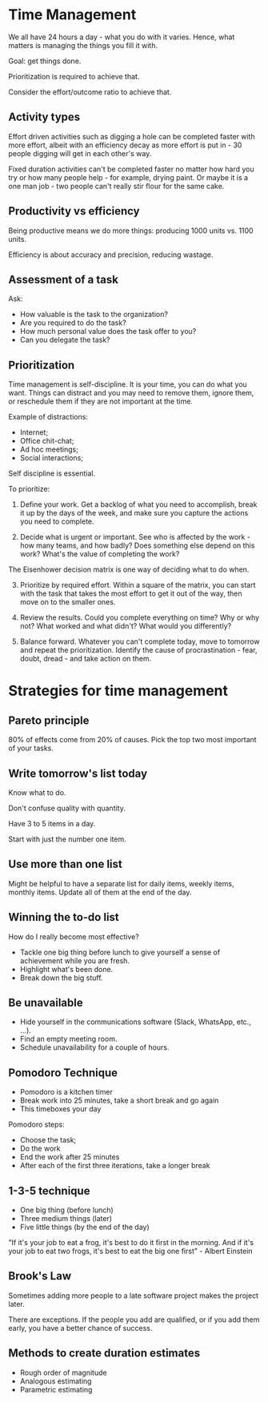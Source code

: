 # Time Management

We all have 24 hours a day - what you do with it varies. Hence, what matters is managing the things you fill it with.

Goal: get things done.

Prioritization is required to achieve that.

Consider the effort/outcome ratio to achieve that.

## Activity types

Effort driven activities such as digging a hole can be completed faster with more effort, albeit with an efficiency decay as more effort is put in - 30 people digging will get in each other's way.

Fixed duration activities can't be completed faster no matter how hard you try or how many people help - for example, drying paint. Or maybe it is a one man job - two people can't really stir flour for the same cake.

## Productivity vs efficiency

Being productive means we do more things: producing 1000 units vs. 1100 units.

Efficiency is about accuracy and precision, reducing wastage.

## Assessment of a task

Ask:
- How valuable is the task to the organization?
- Are you required to do the task?
- How much personal value does the task offer to you?
- Can you delegate the task?

## Prioritization

Time management is self-discipline. It is your time, you can do what you want. Things can distract and you may need to remove them, ignore them, or reschedule them if they are not important at the time.

Example of distractions:
- Internet;
- Office chit-chat;
- Ad hoc meetings;
- Social interactions;

Self discipline is essential.

To prioritize:

1. Define your work. Get a backlog of what you need to accomplish, break it up by the days of the week, and make sure you capture the actions you need to complete.

2. Decide what is urgent or important. See who is affected by the work - how many teams, and how badly? Does something else depend on this work? What's the value of completing the work?

The Eisenhower decision matrix is one way of deciding what to do when.

3. Prioritize by required effort. Within a square of the matrix, you can start with the task that takes the most effort to get it out of the way, then move on to the smaller ones.

4. Review the results. Could you complete everything on time? Why or why not? What worked and what didn't? What would you differently?

5. Balance forward. Whatever you can't complete today, move to tomorrow and repeat the prioritization. Identify the cause of procrastination - fear, doubt, dread - and take action on them.


# Strategies for time management

## Pareto principle

80% of effects come from 20% of causes. Pick the top two most important of your tasks.

## Write tomorrow's list today

Know what to do.

Don't confuse quality with quantity.

Have 3 to 5 items in a day.

Start with just the number one item.

## Use more than one list

Might be helpful to have a separate list for daily items, weekly items, monthly items. Update all of them at the end of the day.

## Winning the to-do list

How do I really become most effective?

- Tackle one big thing before lunch to give yourself a sense of achievement while you are fresh.
- Highlight what's been done.
- Break down the big stuff. 


## Be unavailable

- Hide yourself in the communications software (Slack, WhatsApp, etc., ...).
- Find an empty meeting room.
- Schedule unavailability for a couple of hours.

## Pomodoro Technique

- Pomodoro is a kitchen timer
- Break work into 25 minutes, take a short break and go again
- This timeboxes your day

Pomodoro steps:
- Choose the task;
- Do the work
- End the work after 25 minutes
- After each of the first three iterations, take a longer break

## 1-3-5 technique

- One big thing (before lunch)
- Three medium things (later)
- Five little things (by the end of the day)

"If it's your job to eat a frog, it's best to do it first in the morning. And if it's your job to eat two frogs, it's best to eat the big one first" - Albert Einstein

## Brook's Law

Sometimes adding more people to a late software project makes the project later.

There are exceptions. If the people you add are qualified, or if you add them early, you have a better chance of success.

## Methods to create duration estimates

- Rough order of magnitude
- Analogous estimating
- Parametric estimating
